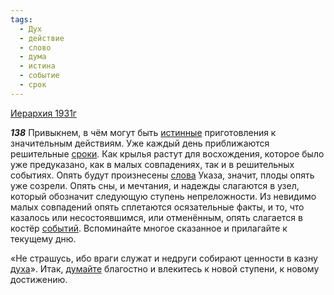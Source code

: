 ```yaml
---
tags:
  - Дух
  - действие
  - слово
  - дума
  - истина
  - событие
  - срок
---
```


[Иерархия 1931г](/agni/1931)

___138___
Привыкнем, в чём могут быть [истинные](/tag/#истина) приготовления к значительным действиям. Уже каждый день приближаются решительные [сроки](/tag/#срок). Как крылья растут для восхождения, которое было уже предуказано, как в малых совпадениях, так и в решительных событиях. Опять будут произнесены [слова](/tag/#слово) Указа, значит, плоды опять уже созрели. Опять сны, и мечтания, и надежды слагаются в узел, который обозначит следующую ступень непреложности. Из невидимо малых совпадений опять сплетаются осязательные факты, и то, что казалось или несостоявшимся, или отменённым, опять слагается в костёр [событий](/tag/#событие). Вспоминайте многое сказанное и прилагайте к текущему дню.   

«Не страшусь, ибо враги служат и недруги собирают ценности в казну [духа](/tag/#Дух)». Итак, [думайте](/tag/#дума) благостно и влекитесь к новой ступени, к новому достижению.   

